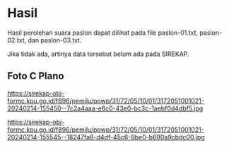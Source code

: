 # Hasil

Hasil perolehan suara paslon dapat dilihat pada file paslon-01.txt, paslon-02.txt, dan paslon-03.txt.

Jika tidak ada, artinya data tersebut belum ada pada SIREKAP.

## Foto C Plano

https://sirekap-obj-formc.kpu.go.id/f896/pemilu/ppwp/31/72/05/10/01/3172051001021-20240214-155450--7c2a4aaa-e6c0-43e0-bc3c-1aebf0d4dbf5.jpg

https://sirekap-obj-formc.kpu.go.id/f896/pemilu/ppwp/31/72/05/10/01/3172051001021-20240214-155545--18247fa8-d4df-45c6-9be0-b690a9cbdc00.jpg
